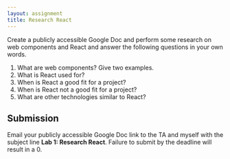 ```yaml
---
layout: assignment
title: Research React
---
```


Create a publicly accessible Google Doc and perform some research on web components and React and answer the following questions in your own words.

1. What are web components? Give two examples.
1. What is React used for?
1. When is React a good fit for a project?
1. When is React not a good fit for a project?
1. What are other technologies similar to React?

## Submission

Email your publicly accessible Google Doc link to the TA and myself with the subject line __Lab 1: Research React__. Failure to submit by the deadline will result in a 0.
